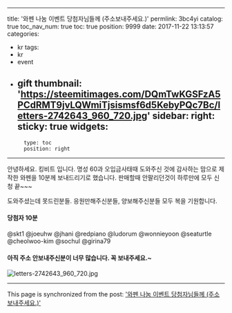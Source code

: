 
---
title: '와펜 나눔 이벤트 당첨자님들께 (주소보내주세요.)'
permlink: 3bc4yi
catalog: true
toc_nav_num: true
toc: true
position: 9999
date: 2017-11-22 13:13:57
categories:
- kr
tags:
- kr
- event
- gift
thumbnail: 'https://steemitimages.com/DQmTwKGSFzA5PCdRMT9jvLQWmiTjsismsf6d5KebyPQc7Bc/letters-2742643_960_720.jpg'
sidebar:
    right:
        sticky: true
widgets:
    -
        type: toc
        position: right
---


안녕하세요. 킹비트 입니다. 
명성 60과 오입금사태때 도와주신 것에 감사하는 맘으로 
제작한 와펜을 10분께 보내드리기로 했습니다. 
판매할때 안팔리던것이 하루만에 모두 신청 끝~~~

도와주셨는데 못드린분들. 응원만해주신분들, 양보해주신분들 모두 복을 기원합니다. 

#### 당첨자 10분 
@skt1
@joeuhw
@jhani
@redpiano
@ludorum
@wonnieyoon
@seaturtle
@cheolwoo-kim
@sochul
@girina79

#### 아직 주소 안보내주신분이 너무 많습니다. 꼭 보내주세요.~

![letters-2742643_960_720.jpg](https://steemitimages.com/DQmTwKGSFzA5PCdRMT9jvLQWmiTjsismsf6d5KebyPQc7Bc/letters-2742643_960_720.jpg)

- - -

This page is synchronized from the post: ['와펜 나눔 이벤트 당첨자님들께 (주소보내주세요.)'](https://steemit.com/@kingbit/3bc4yi)
